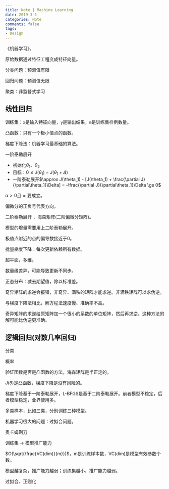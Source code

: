 ```yaml
---
title: Note | Machine Learning
date: 2019-3-1
categories: Note
comments: false
tags:
- Design
---
```


《机器学习》。

<!-- more -->

原始数据通过特征工程变成特征向量。

分类问题：预测值有限

回归问题：预测值无限

聚类：非监督式学习

## 线性回归

训练集：`x`是输入特征向量，`y`是输出结果，`m`是训练集样例数量。

 凸函数：只有一个极小值点的函数。

梯度下降法：机器学习最基础的算法。

 一阶泰勒展开

* 初始化$\theta_1​$、$\theta_2​$
* 目标：$0 \le J(\theta_1) - J(\theta_1 + \Delta)​$
* 一阶泰勒展开$\approx J(\theta_1) - [J(\theta_1) + \frac{\partial J}{\partial\theta_1}\Delta] = -\frac{\partial J}{\partial\theta_1}\Delta \ge 0$

$\alpha > 0​$且$\approx​$要成立。

偏微分的正负号代表方向。

二阶泰勒展开 ，海森矩阵(二阶偏微分矩阵)。

模型的增量需要用上二阶泰勒展开。

极值点附近的点的偏导数接近于0。

批量梯度下降：每次更新依赖所有数据。

超平面，多维。

数量级差异，可能导致更新不同步。

正态分布：减去期望值，除以标准差。

奇异矩阵的求逆会报错，非奇异、满秩的矩阵才能求逆。非满秩矩阵可以求伪逆。

与梯度下降法相比，解方程法速度慢、准确率不高。

奇异矩阵的求逆给原矩阵加一个很小的系数的单位矩阵，然后再求逆。这种方法的解可能比伪逆更准确。

## 逻辑回归(对数几率回归)

分类

概率

验证函数是否是凸函数的方法，海森矩阵是半正定的。

$J(\theta)$是凸函数，梯度下降是没有风险的。

梯度下降基于一阶泰勒展开，L-BFGS是基于二阶泰勒展开。前者模型不稳定，后者模型稳定，业界使用多。

多类样本，比如三类，分别训练三种模型。

机器学习很大的问题：过拟合问题。

奥卡姆剃刀

训练集 -> 模型推广能力

$O(\sqrt{\frac{VC(dim)}{m}})$，m是训练样本数，VC(dim)是模型有效参数个数。

模型越复杂，推广能力越弱；训练集越小，推广能力越弱。

过拟合、正则化





